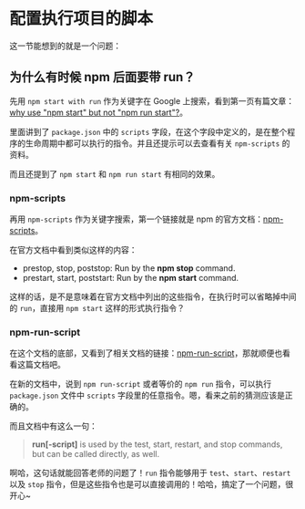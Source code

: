 # 配置执行项目的脚本

这一节能想到的就是一个问题：

## 为什么有时候 npm 后面要带 run？

先用 `npm start with run` 作为关键字在 Google 上搜索，看到第一页有篇文章：[why use "npm start" but not "npm run start"?](https://teamtreehouse.com/community/why-use-npm-start-but-not-npm-run-start)。

里面讲到了 `package.json` 中的 `scripts` 字段，在这个字段中定义的，是在整个程序的生命周期中都可以执行的指令。并且还提示可以去查看有关 `npm-scripts` 的资料。

而且还提到了 `npm start` 和 `npm run start` 有相同的效果。

### npm-scripts

再用 `npm-scripts` 作为关键字搜索，第一个链接就是 npm 的官方文档：[npm-scripts](https://docs.npmjs.com/misc/scripts)。

在官方文档中看到类似这样的内容：

- prestop, stop, poststop: Run by the **npm stop** command.
- prestart, start, poststart: Run by the **npm start** command.

这样的话，是不是意味着在官方文档中列出的这些指令，在执行时可以省略掉中间的 `run`，直接用 `npm start` 这样的形式执行指令？

### npm-run-script

在这个文档的底部，又看到了相关文档的链接：[npm-run-script](https://docs.npmjs.com/cli/run-script)，那就顺便也看看这篇文档吧。

在新的文档中，说到 `npm run-script` 或者等价的 `npm run` 指令，可以执行 `package.json` 文件中 `scripts` 字段里的任意指令。嗯，看来之前的猜测应该是正确的。

而且文档中有这么一句：

> **run[-script]** is used by the test, start, restart, and stop commands, but can be called directly, as well.

啊哈，这句话就能回答老师的问题了！`run` 指令能够用于 `test`、`start`、`restart` 以及 `stop` 指令，但是这些指令也是可以直接调用的！哈哈，搞定了一个问题，很开心~

